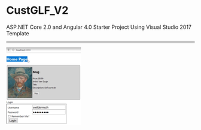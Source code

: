# CustGLF_V2
ASP.NET Core 2.0 and Angular 4.0 Starter Project Using Visual Studio 2017 Template
*****
![home-page-example.](assets/img/home-page.png)

